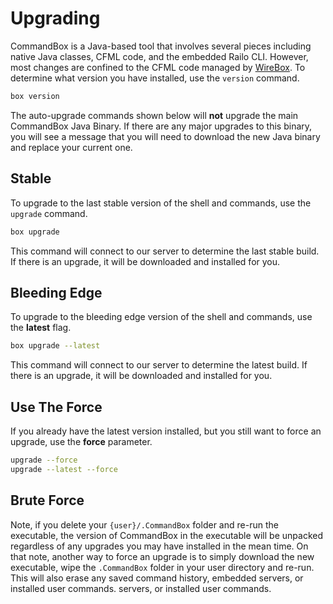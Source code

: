 # Upgrading

CommandBox is a Java-based tool that involves several pieces including
native Java classes, CFML code, and the embedded Railo CLI. However, most changes
are confined to the CFML code managed by [WireBox](http://wiki.coldbox.org/wiki/WireBox.cfm). To determine what version you have installed, use the `version` command.

```bash
box version
```

The auto-upgrade commands shown below will **not** upgrade the main CommandBox Java Binary.  If there are any major upgrades to this binary, you will see a message that you will need to download the new Java binary and replace your current one.

## Stable

To upgrade to the last stable version of the shell and commands, use the `upgrade` command.

```bash
box upgrade
```

This command will connect to our server to determine the last stable build. If there is an upgrade, it will be downloaded and installed for you.


## Bleeding Edge

To upgrade to the bleeding edge version of the shell and commands, use the **latest** flag.

```bash
box upgrade --latest
```

This command will connect to our server to determine the latest build.  If there is an upgrade, it will be downloaded and installed for you.

## Use The Force

If you already have the latest version installed, but you still want to
force an upgrade, use the **force** parameter.

```bash
upgrade --force
upgrade --latest --force
```

## Brute Force

Note, if you delete your `{user}/.CommandBox` folder and re-run the executable, the version of CommandBox in the executable will be unpacked regardless of any upgrades you may have installed in the mean time. On that note, another way to force an upgrade is to simply download the new executable, wipe the `.CommandBox` folder in your user directory and re-run. This will also erase any saved command history, embedded servers, or installed user commands.
servers, or installed user commands.
